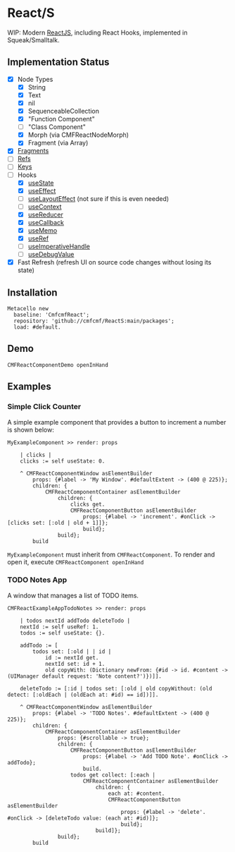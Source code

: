 # React/S

WIP: Modern [ReactJS](https://reactjs.org), including React Hooks, implemented in Squeak/Smalltalk.

## Implementation Status


- [x] Node Types
  - [x] String
  - [x] Text
  - [x] nil
  - [x] SequenceableCollection
  - [x] "Function Component"
  - [ ] "Class Component"
  - [x] Morph (via CMFReactNodeMorph)
  - [x] Fragment (via Array)
- [x] [Fragments](https://reactjs.org/docs/fragments.html)
- [ ] [Refs](https://reactjs.org/docs/refs-and-the-dom.html)
- [ ] [Keys](https://reactjs.org/docs/lists-and-keys.html)
- [ ] Hooks
  - [x] [useState](https://reactjs.org/docs/hooks-state.html)
  - [x] [useEffect](https://reactjs.org/docs/hooks-effect.html)
  - [ ] [useLayoutEffect](https://reactjs.org/docs/hooks-reference.html#uselayouteffect) (not sure if this is even needed)
  - [ ] [useContext](https://reactjs.org/docs/hooks-reference.html#usecontext)
  - [x] [useReducer](https://reactjs.org/docs/hooks-reference.html#usereducer)
  - [x] [useCallback](https://reactjs.org/docs/hooks-reference.html#usecallback)
  - [x] [useMemo](https://reactjs.org/docs/hooks-reference.html#usememo)
  - [x] [useRef](https://reactjs.org/docs/hooks-reference.html#useref)
  - [ ] [useImperativeHandle](https://reactjs.org/docs/hooks-reference.html#useimperativehandle)
  - [ ] [useDebugValue](https://reactjs.org/docs/hooks-reference.html#usedebugvalue)
- [x] Fast Refresh (refresh UI on source code changes without losing its state)

## Installation

```smalltalk
Metacello new
  baseline: 'CmfcmfReact';
  repository: 'github://cmfcmf/ReactS:main/packages';
  load: #default.
```

## Demo

```smalltalk
CMFReactComponentDemo openInHand
```

## Examples

### Simple Click Counter

A simple example component that provides a button to increment a number is shown below:

```smalltalk
MyExampleComponent >> render: props

	| clicks |
	clicks := self useState: 0.
	
	^ CMFReactComponentWindow asElementBuilder
		props: {#label -> 'My Window'. #defaultExtent -> (400 @ 225)};
		children: {
			CMFReactComponentContainer asElementBuilder
				children: {
					clicks get.
					CMFReactComponentButton asElementBuilder
						props: {#label -> 'increment'. #onClick -> [clicks set: [:old | old + 1]]};
						build};
				build};
		build
```

`MyExampleComponent` must inherit from `CMFReactComponent`. To render and open it, execute `CMFReactComponent openInHand`

### TODO Notes App

A window that manages a list of TODO items.

```smalltalk
CMFReactExampleAppTodoNotes >> render: props

	| todos nextId addTodo deleteTodo |
	nextId := self useRef: 1.
	todos := self useState: {}.
	
	addTodo := [
		todos set: [:old | | id |
			id := nextId get.
			nextId set: id + 1.
			old copyWith: (Dictionary newFrom: {#id -> id. #content -> (UIManager default request: 'Note content?')})]].
	
	deleteTodo := [:id | todos set: [:old | old copyWithout: (old detect: [:oldEach | (oldEach at: #id) == id])]].
	
	^ CMFReactComponentWindow asElementBuilder
		props: {#label -> 'TODO Notes'. #defaultExtent -> (400 @ 225)};
		children: {
			CMFReactComponentContainer asElementBuilder
				props: {#scrollable -> true};
				children: {
					CMFReactComponentButton asElementBuilder
						props: {#label -> 'Add TODO Note'. #onClick -> addTodo};
						build.
					todos get collect: [:each |
						CMFReactComponentContainer asElementBuilder
							children: {
								each at: #content.
								CMFReactComponentButton asElementBuilder
									props: {#label -> 'delete'. #onClick -> [deleteTodo value: (each at: #id)]};
									build};
							build]};
				build};
		build
```
